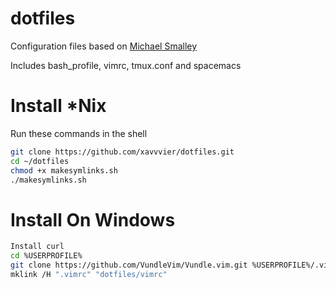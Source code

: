 # dotfiles

Configuration files based on [Michael Smalley](http://blog.smalleycreative.com/tutorials/using-git-and-github-to-manage-your-dotfiles/)

Includes bash_profile, vimrc, tmux.conf and spacemacs

# Install *Nix

Run these commands in the shell

```sh
git clone https://github.com/xavvvier/dotfiles.git
cd ~/dotfiles
chmod +x makesymlinks.sh
./makesymlinks.sh
```

# Install On Windows

```sh
Install curl
cd %USERPROFILE%
git clone https://github.com/VundleVim/Vundle.vim.git %USERPROFILE%/.vim/bundle/Vundle.vim
mklink /H ".vimrc" "dotfiles/vimrc"
```